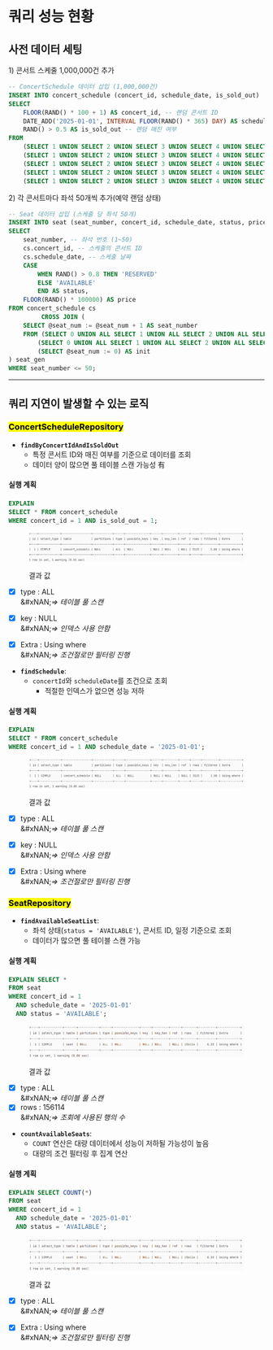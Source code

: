 # 쿼리 성능 현황

## 사전 데이터 세팅

1\) 콘서트 스케줄 1,000,000건 추가

```sql
-- ConcertSchedule 데이터 삽입 (1,000,000건)
INSERT INTO concert_schedule (concert_id, schedule_date, is_sold_out)
SELECT
    FLOOR(RAND() * 100 + 1) AS concert_id, -- 랜덤 콘서트 ID
    DATE_ADD('2025-01-01', INTERVAL FLOOR(RAND() * 365) DAY) AS schedule_date, -- 랜덤 일정
    RAND() > 0.5 AS is_sold_out -- 랜덤 매진 여부
FROM
    (SELECT 1 UNION SELECT 2 UNION SELECT 3 UNION SELECT 4 UNION SELECT 5) AS tmp1,
    (SELECT 1 UNION SELECT 2 UNION SELECT 3 UNION SELECT 4 UNION SELECT 5) AS tmp2,
    (SELECT 1 UNION SELECT 2 UNION SELECT 3 UNION SELECT 4 UNION SELECT 5) AS tmp3,
    (SELECT 1 UNION SELECT 2 UNION SELECT 3 UNION SELECT 4 UNION SELECT 5) AS tmp4,
    (SELECT 1 UNION SELECT 2 UNION SELECT 3 UNION SELECT 4 UNION SELECT 5) AS tmp5;
```

2\) 각 콘서트마다 좌석 50개씩 추가(예약 랜덤 상태)

```sql
-- Seat 데이터 삽입 (스케줄 당 좌석 50개)
INSERT INTO seat (seat_number, concert_id, schedule_date, status, price)
SELECT
    seat_number, -- 좌석 번호 (1~50)
    cs.concert_id, -- 스케줄의 콘서트 ID
    cs.schedule_date, -- 스케줄 날짜
    CASE
        WHEN RAND() > 0.8 THEN 'RESERVED'
        ELSE 'AVAILABLE'
        END AS status,
    FLOOR(RAND() * 100000) AS price
FROM concert_schedule cs
         CROSS JOIN (
    SELECT @seat_num := @seat_num + 1 AS seat_number
    FROM (SELECT 0 UNION ALL SELECT 1 UNION ALL SELECT 2 UNION ALL SELECT 3 UNION ALL SELECT 4 UNION ALL SELECT 5 UNION ALL SELECT 6 UNION ALL SELECT 7 UNION ALL SELECT 8 UNION ALL SELECT 9) AS a,
        (SELECT 0 UNION ALL SELECT 1 UNION ALL SELECT 2 UNION ALL SELECT 3 UNION ALL SELECT 4 UNION ALL SELECT 5) AS b,
        (SELECT @seat_num := 0) AS init
) seat_gen
WHERE seat_number <= 50;
```

***

## 쿼리 지연이 발생할 수 있는 로직

### <mark style="background-color:yellow;">**ConcertScheduleRepository**</mark>

* **`findByConcertIdAndIsSoldOut`**
  * 특정 콘서트 ID와 매진 여부를 기준으로 데이터를 조회
  * 데이터 양이 많으면 풀 테이블 스캔 가능성 有

#### 실행 계획

```sql
EXPLAIN 
SELECT * FROM concert_schedule 
WHERE concert_id = 1 AND is_sold_out = 1;
```

<figure><img src="../.gitbook/assets/image (29) (1).png" alt=""><figcaption><p>결과 값</p></figcaption></figure>

* [x] type : ALL \
  &#xNAN;_⇒ 테이블 풀 스캔_
* [x] key : NULL \
  &#xNAN;_⇒ 인덱스 사용 안함_
* [x] Extra : Using where \
  &#xNAN;_⇒ 조건절로만 필터링 진행_



* **`findSchedule`**:
  * `concertId`와 `scheduleDate`를 조건으로 조회
    * 적절한 인덱스가 없으면 성능 저하

#### 실행 계획

```sql
EXPLAIN 
SELECT * FROM concert_schedule 
WHERE concert_id = 1 AND schedule_date = '2025-01-01';
```

<figure><img src="../.gitbook/assets/image (31) (1).png" alt=""><figcaption><p>결과 값</p></figcaption></figure>

* [x] type : ALL \
  &#xNAN;_⇒ 테이블 풀 스캔_
* [x] key : NULL \
  &#xNAN;_⇒ 인덱스 사용 안함_
* [x] Extra : Using where \
  &#xNAN;_⇒ 조건절로만 필터링 진행_



### <mark style="background-color:yellow;">**SeatRepository**</mark>

* **`findAvailableSeatList`**:
  * 좌석 상태(`status = 'AVAILABLE'`), 콘서트 ID, 일정 기준으로 조회
  * 데이터가 많으면 풀 테이블 스캔 가능

#### 실행 계획

```sql
EXPLAIN SELECT * 
FROM seat 
WHERE concert_id = 1 
  AND schedule_date = '2025-01-01' 
  AND status = 'AVAILABLE';
```

<figure><img src="../.gitbook/assets/image (33) (1).png" alt=""><figcaption><p>결과 값</p></figcaption></figure>

* [x] type : ALL \
  &#xNAN;_⇒ 테이블 풀 스캔_
* [x] rows : 156114\
  &#xNAN;_⇒ 조회에 사용된 행의 수_

- **`countAvailableSeats`**:
  * `COUNT` 연산은 대량 데이터에서 성능이 저하될 가능성이 높음
  * 대량의 조건 필터링 후 집계 연산

#### 실행 계획

```sql
EXPLAIN SELECT COUNT(*) 
FROM seat 
WHERE concert_id = 1 
  AND schedule_date = '2025-01-01' 
  AND status = 'AVAILABLE';
```

<figure><img src="../.gitbook/assets/image (34) (1).png" alt=""><figcaption><p>결과 값</p></figcaption></figure>

* [x] type : ALL \
  &#xNAN;_⇒ 테이블 풀 스캔_
* [x] Extra : Using where \
  &#xNAN;_⇒ 조건절로만 필터링 진행_

